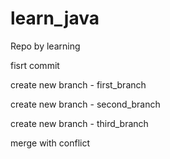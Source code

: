 # learn_java
Repo by learning

fisrt commit

create new branch - first_branch

create new branch - second_branch

create new branch - third_branch

merge with conflict